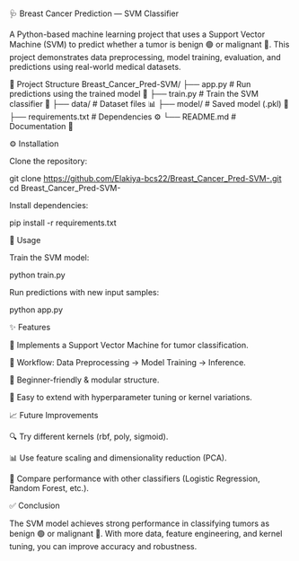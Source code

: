 🩺 Breast Cancer Prediction — SVM Classifier

A Python-based machine learning project that uses a Support Vector Machine (SVM) to predict whether a tumor is benign 🟢 or malignant 🔴.
This project demonstrates data preprocessing, model training, evaluation, and predictions using real-world medical datasets.

📂 Project Structure
Breast_Cancer_Pred-SVM/
├── app.py               # Run predictions using the trained model 🚀
├── train.py             # Train the SVM classifier 🧠
├── data/                # Dataset files 📊
├── model/               # Saved model (.pkl) 💾
├── requirements.txt     # Dependencies ⚙️
└── README.md            # Documentation 📖

⚙️ Installation

Clone the repository:

git clone https://github.com/Elakiya-bcs22/Breast_Cancer_Pred-SVM-.git
cd Breast_Cancer_Pred-SVM-


Install dependencies:

pip install -r requirements.txt

🚀 Usage

Train the SVM model:

python train.py


Run predictions with new input samples:

python app.py

✨ Features

🧠 Implements a Support Vector Machine for tumor classification.

🔄 Workflow: Data Preprocessing → Model Training → Inference.

📘 Beginner-friendly & modular structure.

🔧 Easy to extend with hyperparameter tuning or kernel variations.

📈 Future Improvements

🔍 Try different kernels (rbf, poly, sigmoid).

📊 Use feature scaling and dimensionality reduction (PCA).

🧪 Compare performance with other classifiers (Logistic Regression, Random Forest, etc.).

✅ Conclusion

The SVM model achieves strong performance in classifying tumors as benign 🟢 or malignant 🔴.
With more data, feature engineering, and kernel tuning, you can improve accuracy and robustness.
